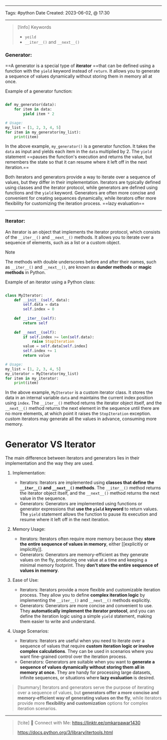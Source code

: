 ------------------------- 
Tags: #python 
Date Created:  2023-06-02, @ 17:30

---
>[!info] Keywords
>* `yeild`
>* `__iter__()` and `__next__()`

### **Generator**:
==A generator is a special type of **iterator** ==that can be defined using a function with the `yield` keyword instead of `return`. It allows you to generate a sequence of values dynamically without storing them in memory all at once.

Example of a generator function:

```python

def my_generator(data):
    for item in data:
        yield item * 2

# Usage:
my_list = [1, 2, 3, 4, 5]
for item in my_generator(my_list):
    print(item)

```

In the above example, `my_generator()` is a generator function. It takes the `data` as input 
and yields each item in the `data` multiplied by 2. The `yield` statement ==pauses the function's execution and returns the value, but remembers the state so that it can resume where it left off in the next iteration.==

Both iterators and generators provide a way to iterate over a sequence of values, but they differ in their implementation. Iterators are typically defined using classes and the iterator protocol, while generators are defined using functions and the `yield` keyword. Generators are often more concise and convenient for creating sequences dynamically, while iterators offer more flexibility for customizing the iteration process.
==lazy evaluation==

---
### Iterator:
An iterator is an object that implements the iterator protocol, which consists of the `__iter__()` and `__next__()` methods. It allows you to iterate over a sequence of elements, such as a list or a custom object.

>[!note]
>The methods with double underscores before and after their names, such as `__iter__()` and `__next__()`, are known as **dunder methods** or **magic methods** in Python.

Example of an iterator using a Python class:

```python 

class MyIterator:
    def __init__(self, data):
        self.data = data
        self.index = 0
    
    def __iter__(self):
        return self
    
    def __next__(self):
        if self.index >= len(self.data):
            raise StopIteration
        value = self.data[self.index]
        self.index += 1
        return value

# Usage:
my_list = [1, 2, 3, 4, 5]
my_iterator = MyIterator(my_list)
for item in my_iterator:
    print(item)


```

In the above example, `MyIterator` is a custom iterator class. It stores the data in an internal variable `data` and maintains the current index position using `index`. The `__iter__()` method returns the iterator object itself, and the `__next__()` method returns the next element in the sequence until there are no more elements, at which point it raises the `StopIteration` exception.
custom iterators may generate all the values in advance, consuming more memory.
# Generator VS Iterator

The main difference between iterators and generators lies in their implementation and the way they are used.

1. Implementation:
    
    - Iterators: Iterators are implemented using **classes that define the `__iter__()` and `__next__()` methods**. The `__iter__()` method returns the iterator object itself, and the `__next__()` method returns the next value in the sequence.
    - Generators: Generators are implemented using functions or generator expressions that **use the `yield` keyword** to return values. The `yield` statement allows the function to pause its execution and resume where it left off in the next iteration.
    
1. Memory Usage:
    
    - Iterators: Iterators often require more memory because they **store the entire sequence of values in memory**, either [[explicitly or implicitly]].
    - Generators: Generators are memory-efficient as they generate values on the fly, producing one value at a time and keeping a minimal memory footprint. They **don't store the entire sequence of values in memory**.
3. Ease of Use:
    
    - Iterators: Iterators provide a more flexible and customizable iteration process. They allow you to define **complex iteration logic** by implementing the `__iter__()` and `__next__()` methods explicitly.
    - Generators: Generators are more concise and convenient to use. They **automatically implement the iterator protocol**, and you can define the iteration logic using a simple `yield` statement, making them easier to write and understand.
4. Usage Scenarios:
    
    - Iterators: Iterators are useful when you need to iterate over a sequence of values that require **custom iteration logic or involve complex calculations**. They can be used in scenarios where you want fine-grained control over the iteration process.
    - Generators: Generators are suitable when you want to **generate a sequence of values dynamically without storing them all in memory at once.** They are handy for processing large datasets, infinite sequences, or situations where **lazy evaluation** is desired.

>[!summary] 
>Iterators and generators serve the purpose of iterating over a sequence of values, but **generators offer a more concise and memory-efficient way of generating values on the fly**, while iterators provide more **flexibility and customization** options for complex iteration scenarios.

----
>[!cite]
> 🤝 Connect with Me: https://linktr.ee/omkarpawar1430
> 
> https://docs.python.org/3/library/itertools.html
